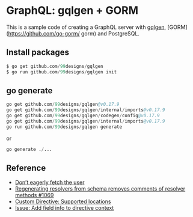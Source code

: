 # GraphQL: gqlgen + GORM

This is a sample code of creating a GraphQL server with [gqlgen](https://github.com/99designs/gqlgen), [GORM](https://github.com/go-gorm/ gorm) and PostgreSQL.


## Install packages

```s
$ go get github.com/99designs/gqlgen
$ go run github.com/99designs/gqlgen init
```


## go generate

```s
go get github.com/99designs/gqlgen@v0.17.9
go get github.com/99designs/gqlgen/internal/imports@v0.17.9
go get github.com/99designs/gqlgen/codegen/config@v0.17.9
go get github.com/99designs/gqlgen/internal/imports@v0.17.9
go run github.com/99designs/gqlgen generate
```

or

```s
go generate ./...
```


## Reference

- [Don’t eagerly fetch the user](https://gqlgen.com/getting-started/#dont-eagerly-fetch-the-user)
- [Regenerating resolvers from schema removes comments of resolver methods #1069](https://github.com/99designs/gqlgen/issues/1069)
- [Custom Directive: Supported locations](https://www.apollographql.com/docs/apollo-server/schema/creating-directives#supported-locations)
- [Issue: Add field info to directive context](https://github.com/99designs/gqlgen/issues/1084)
